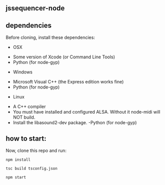 ## jssequencer-node

## dependencies
Before cloning, install these dependencies:

* OSX
- Some version of Xcode (or Command Line Tools)
- Python (for node-gyp)

* Windows
- Microsoft Visual C++ (the Express edition works fine)
- Python (for node-gyp)

* Linux
- A C++ compiler
- You must have installed and configured ALSA. Without it node-midi will NOT build.
- Install the libasound2-dev package.
-Python (for node-gyp)

## how to start:
Now, clone this repo and run:

  ``npm install``

  ``tsc build tsconfig.json``

  ``npm start``

